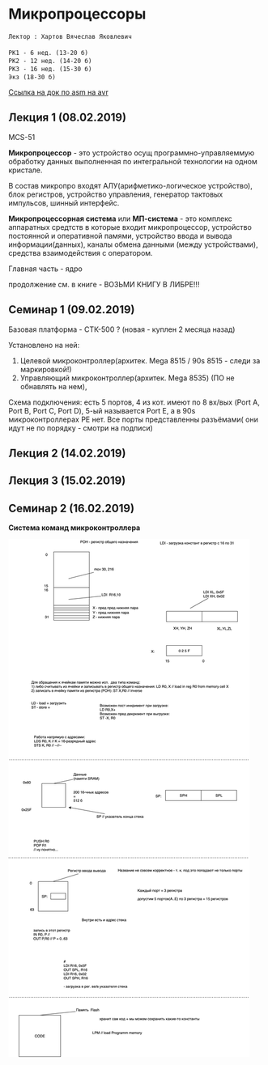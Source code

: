 # Микропроцессоры

	Лектор : Хартов Вячеслав Яковлевич
	
	РК1 - 6 нед. (13-20 б)
	РК2 - 12 нед. (14-20 б)
	РК3 - 16 нед. (15-30 б)
	Экз (18-30 б)
	
[Ссылка на док по asm на avr](http://www.gaw.ru/html.cgi/txt/doc/micros/avr/asm/start.htm)

## Лекция 1 (08.02.2019)

MCS-51

__Микропроцессор__ - это устройство осущ программно-управляеммую обработку данных выполненная по интегральной технологии на одном кристале. 

В состав микропро входят АЛУ(арифметико-логическое устройство), блок регистров, устройство управления, генератор тактовых импульсов, шинный интерфейс. 

__Микропроцессорная система__ или __МП-система__ - это комплекс аппаратных средтств в которые входит микропроцессор, устройство постоянной и оперативной памями, устройство ввода и вывода информации(данных), каналы обмена данными (между устройствами), средства взаимодействия с оператором. 

Главная часть - ядро

продолжение см. в книге - ВОЗЬМИ КНИГУ В ЛИБРЕ!!!

## Семинар 1 (09.02.2019)

Базовая платформа - СТК-500 ? (новая - куплен 2 месяца назад)



Установлено на ней: 

  1. Целевой микроконтроллер(архитек. Mega 8515 / 90s 8515 - следи за маркировкой!)
  2. Управляющий микроконтроллер(архитек. Mega 8535) (ПО не обнавлять на нем),  

  
Схема подключения: есть 5 портов, 4 из кот.  имеют по 8 вх/вых  (Port A, Port B, Port C, Port D), 5-ый называется Port E, а в 90s микроконтроллерах PE нет. Все порты представленны разъёмами( они идут не по порядку - смотри на подписи)

## Лекция 2 (14.02.2019)
## Лекция 3 (15.02.2019)

## Семинар 2 (16.02.2019)

__Система команд микроконтроллера__

![](files/2_1.png)







